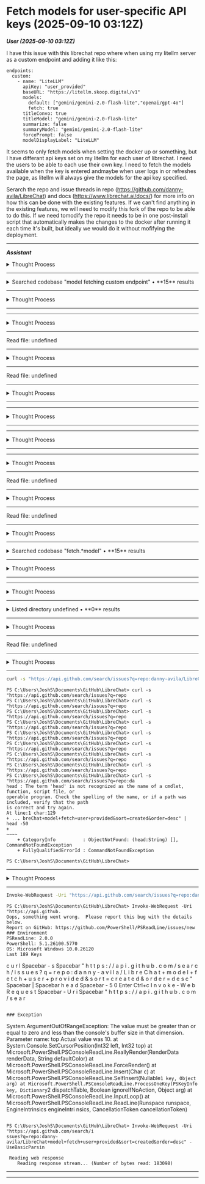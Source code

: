 <!-- Generated by SpecStory -->

# Fetch models for user-specific API keys (2025-09-10 03:12Z)

_**User (2025-09-10 03:12Z)**_

I have this issue with this librechat repo where when using my litellm server as a custom endpoint and adding it like this:
```
endpoints:
  custom:
    - name: "LiteLLM"
      apiKey: "user_provided"
      baseURL: "https://litellm.skoop.digital/v1"
      models:
        default: ["gemini/gemini-2.0-flash-lite","openai/gpt-4o"]
        fetch: true
      titleConvo: true
      titleModel: "gemini/gemini-2.0-flash-lite"
      summarize: false
      summaryModel: "gemini/gemini-2.0-flash-lite"
      forcePrompt: false
      modelDisplayLabel: "LiteLLM"
```

It seems to only fetch models when setting the docker up or something, but I have differant api keys set on my litellm for each user of librechat. I need the users to be able to each use their own key. I need to fetch the  models available when the key is entered andmaybe when user logs in or refreshes the page, as litellm will always give the models for the api key specified. 

Serarch the repo and issue threads in repo (https://github.com/danny-avila/LibreChat) and docs (https://www.librechat.ai/docs/) for more info on how this can be done with the existing features. If we can't find anything in the existing features, we will need to modify this fork of the repo to be able to do this. If we need tomodify the repo it needs to be in one post-install script that automatically makes the changes to the docker after running it each  time it's built, but ideally we would do it without mofifying the deployment.

---

_**Assistant**_

<think><details><summary>Thought Process</summary>The user is having an issue with LibreChat where they want to use their LiteLLM server as a custom endpoint with user-provided API keys, and they want the models to be fetched dynamically based on each user's API key. Currently, it seems like models are only fetched during Docker setup, but they need it to happen when the user enters their key or logs in/refreshes.


## Investigating LibreChat setup  
- The user wants to configure LibreChat to use their LiteLLM server with custom endpoints and API keys.  
- They need models to be fetched dynamically based on each user's API key, not just during Docker setup.</details></think>

---

<details>
                <summary>Searched codebase "model fetching custom endpoint" • **15** results</summary>
            
| File | Lines |
|------|-------|
| `api/server/services/ModelService.js` | L43-127 |
| `api/server/services/Config/loadConfigModels.js` | L9-108 |
| `api/server/services/Config/loadConfigModels.js` | Lundefined-106 |
| `api/server/services/ModelService.js` | L44-193 |
| `api/server/services/Endpoints/custom/initialize.js` | L18-185 |
| `api/server/services/ModelService.js` | L16-115 |
| `api/server/services/ModelService.js` | L237-311 |
| `api/server/controllers/ModelController.js` | L24-49 |
| `packages/data-provider/src/config.ts` | L283-321 |
| `api/server/controllers/ModelController.js` | L9-47 |
| `packages/data-provider/src/api-endpoints.ts` | L124-130 |
| `api/server/services/ModelService.js` | L128-244 |
| `api/server/services/Config/getEndpointsConfig.js` | Lundefined-103 |
| `packages/api/src/endpoints/custom/config.ts` | Lundefined-55 |
| `api/server/services/start/modelSpecs.js` | L10-74 |

</details>

---

<think><details><summary>Thought Process</summary>Now let me look more specifically at how user-provided API keys are handled and where the model fetching occurs for custom endpoints. I can see from the results that:
</details></think>

---



---

<think><details><summary>Thought Process</summary>Now I can see the key issue! In `loadConfigModels.js` at line 71, there's this condition:


## Examining code condition

- Found a condition in `loadConfigModels.js` at line 71 that checks for `models.fetch`.</details></think>

---

Read file: undefined

---

<think><details><summary>Thought Process</summary>Perfect! Now I can see the exact issue. In `loadConfigModels.js` at line 71, there's this condition:
</details></think>

---

Read file: undefined

---

<think><details><summary>Thought Process</summary>Great! I can see that in the custom endpoint initialization (lines 102-110), there IS logic to fetch models when certain conditions are met:


## Examining Custom Endpoint Logic  
- Found custom endpoint initialization at lines 102-110 includes model fetching logic.</details></think>

---



---

<think><details><summary>Thought Process</summary>Let me find where FetchTokenConfig is defined.</details></think>

---



---

<think><details><summary>Thought Process</summary>Let me search more broadly for FetchTokenConfig.</details></think>

---



---

<think><details><summary>Thought Process</summary>Let me check the FetchTokenConfig enum definition.</details></think>

---

Read file: undefined

---

<think><details><summary>Thought Process</summary>So `FetchTokenConfig` only includes `openrouter`. This means the model fetching logic in the custom endpoint initialization only works for OpenRouter endpoints, not for generic custom endpoints like LiteLLM.
</details></think>

---

Read file: undefined

---

<think><details><summary>Thought Process</summary>Now I understand the full picture! The issue is:


## Understanding the Issue  
- The problem centers on the `loadModels` function and its interaction with `loadConfigModels`.</details></think>

---

<details>
                <summary>Searched codebase "fetch.*model" • **15** results</summary>
            
| File | Lines |
|------|-------|
| `client/src/components/SidePanel/Agents/ModelPanel.tsx` | L16-255 |
| `client/src/hooks/Endpoint/useEndpoints.ts` | L19-187 |
| `client/src/components/Chat/Input/StreamAudio.tsx` | L18-232 |
| `client/src/utils/endpoints.ts` | L133-214 |
| `client/src/utils/buildDefaultConvo.ts` | Lundefined-86 |
| `client/src/components/Chat/Menus/Endpoints/utils.ts` | L13-162 |
| `client/src/hooks/Conversations/useNavigateToConvo.tsx` | Lundefined-94 |
| `client/src/components/Input/ModelSelect/ModelSelect.tsx` | L10-49 |
| `client/src/hooks/Agents/useSelectAgent.ts` | L12-96 |
| `client/src/components/SidePanel/Agents/ModelPanel.tsx` | L18-255 |
| `client/src/components/Chat/Menus/Endpoints/ModelSelectorContext.tsx` | L53-228 |
| `client/src/hooks/Endpoint/useEndpoints.ts` | L19-185 |
| `client/src/hooks/Input/useQueryParams.ts` | L81-457 |
| `client/src/components/SidePanel/Builder/AssistantPanel.tsx` | L34-477 |
| `client/src/components/Chat/Menus/Presets/EditPresetDialog.tsx` | L23-227 |

</details>

---

<think><details><summary>Thought Process</summary>Now I need to search for GitHub issues or documentation that might address this specific issue. Let me also check if there are any existing solutions or workarounds mentioned in the codebase or documentation.</details></think>

---



---

<think><details><summary>Thought Process</summary>Let me search for any existing issues or documentation about dynamic model fetching with user-provided keys. Let me also check the documentation directory.</details></think>

---

<details>
            <summary>Listed directory undefined • **0** results</summary>
        
No results found
</details>

---

<think><details><summary>Thought Process</summary>Let me check the README and documentation files to see if there's any information about dynamic model fetching.</details></think>

---

Read file: undefined

---

<think><details><summary>Thought Process</summary>Let me search for specific GitHub issues or discussions about dynamic model fetching. I'll also look for any existing solutions or workarounds in the codebase.</details></think>

---

```bash
curl -s "https://api.github.com/search/issues?q=repo:danny-avila/LibreChat+model+fetch+user+provided&sort=created&order=desc" | head -50
```

```
PS C:\Users\JoshS\Documents\GitHub\LibreChat> curl -s "https://api.github.com/search/issues?q=repo
PS C:\Users\JoshS\Documents\GitHub\LibreChat> curl -s "https://api.github.com/search/issues?q=repo
PS C:\Users\JoshS\Documents\GitHub\LibreChat> curl -s "https://api.github.com/search/issues?q=repo
PS C:\Users\JoshS\Documents\GitHub\LibreChat> curl -s "https://api.github.com/search/issues?q=repo
PS C:\Users\JoshS\Documents\GitHub\LibreChat> curl -s "https://api.github.com/search/issues?q=repo
PS C:\Users\JoshS\Documents\GitHub\LibreChat> curl -s "https://api.github.com/search/issues?q=repo
PS C:\Users\JoshS\Documents\GitHub\LibreChat> curl -s "https://api.github.com/search/issues?q=repo
PS C:\Users\JoshS\Documents\GitHub\LibreChat> curl -s "https://api.github.com/search/issues?q=repo
PS C:\Users\JoshS\Documents\GitHub\LibreChat> curl -s "https://api.github.com/search/issues?q=repo:da
head : The term 'head' is not recognized as the name of a cmdlet, function, script file, or
operable program. Check the spelling of the name, or if a path was included, verify that the path    
is correct and try again.
At line:1 char:129
+ ... breChat+model+fetch+user+provided&sort=created&order=desc" | head -50
+                                                                  ~~~~
    + CategoryInfo          : ObjectNotFound: (head:String) [], CommandNotFoundException
    + FullyQualifiedErrorId : CommandNotFoundException

PS C:\Users\JoshS\Documents\GitHub\LibreChat>
```

---

<think><details><summary>Thought Process</summary>Let me try a simpler approach and use PowerShell's built-in commands. Let me also search for any existing solutions in the codebase.</details></think>

---

```bash
Invoke-WebRequest -Uri "https://api.github.com/search/issues?q=repo:danny-avila/LibreChat+model+fetch+user+provided&sort=created&order=desc" -UseBasicParsing | Select-Object -ExpandProperty Content
```

```
PS C:\Users\JoshS\Documents\GitHub\LibreChat> Invoke-WebRequest -Uri "https://api.github.
Oops, something went wrong.  Please report this bug with the details below.
Report on GitHub: https://github.com/PowerShell/PSReadLine/issues/new
### Environment
PSReadLine: 2.0.0
PowerShell: 5.1.26100.5770
OS: Microsoft Windows 10.0.26120
Last 189 Keys
```
 c u r l Spacebar - s Spacebar " h t t p s : / / a p i . g i t h u b . c o m / s e a r c h / i s s u 
e s ? q = r e p o : d a n n y - a v i l a / L i b r e C h a t + m o d e l + f e t c h + u s e r + p r
 o v i d e d & s o r t = c r e a t e d & o r d e r = d e s c " Spacebar | Spacebar h e a d Spacebar -
 5 0 Enter
 Ctrl+c I n v o k e - W e b R e q u e s t Spacebar - U r i Spacebar " h t t p s : / / a p i . g i t h
 u b . c o m / s e a r
```

### Exception
```
System.ArgumentOutOfRangeException: The value must be greater than or equal to zero and less than the
 console's buffer size in that dimension.
Parameter name: top
Actual value was 10.
   at System.Console.SetCursorPosition(Int32 left, Int32 top)
   at Microsoft.PowerShell.PSConsoleReadLine.ReallyRender(RenderData renderData, String defaultColor)
   at Microsoft.PowerShell.PSConsoleReadLine.ForceRender()
   at Microsoft.PowerShell.PSConsoleReadLine.Insert(Char c)
   at Microsoft.PowerShell.PSConsoleReadLine.SelfInsert(Nullable`1 key, Object arg)
   at Microsoft.PowerShell.PSConsoleReadLine.ProcessOneKey(PSKeyInfo key, Dictionary`2 dispatchTable,
 Boolean ignoreIfNoAction, Object arg)
   at Microsoft.PowerShell.PSConsoleReadLine.InputLoop()
   at Microsoft.PowerShell.PSConsoleReadLine.ReadLine(Runspace runspace, EngineIntrinsics engineIntri
nsics, CancellationToken cancellationToken)
```

PS C:\Users\JoshS\Documents\GitHub\LibreChat> Invoke-WebRequest -Uri "https://api.github.com/search/i
ssues?q=repo:danny-avila/LibreChat+model+fetch+user+provided&sort=created&order=desc" -UseBasicParsin
                                                                                                     
 Reading web response                                                                                
    Reading response stream... (Number of bytes read: 183098)
```

---



---

